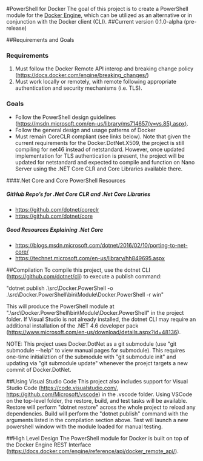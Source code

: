#PowerShell for Docker
The goal of this project is to create a PowerShell module for the [Docker Engine]( https://github.com/docker/docker/), which can be utilized as an alternative or in conjunction with the Docker client (CLI).
##Current version
  0.1.0-alpha (pre-release)

##Requirements and Goals
### Requirements
1.	Must follow the Docker Remote API interop and breaking change policy (https://docs.docker.com/engine/breaking_changes/)
2.	Must work locally or remotely, with remote following appropriate authentication and security mechanisms (i.e. TLS).

### Goals
* Follow the PowerShell design guidelines (https://msdn.microsoft.com/en-us/library/ms714657(v=vs.85).aspx).
* Follow the general design and usage patterns of Docker
* Must remain CoreCLR compliant (see links below). Note that given the current requirements for the Docker.DotNet.X509, the project is still compiling for net46 instead of netstandard.  However, once updated implementation for TLS authentication is present, the project will be updated for netstandard and expected to compile and function on Nano Server using the .NET Core CLR and Core Libraries available there.


####.Net Core and Core PowerShell Resources
##### GitHub Repo’s for .Net Core CLR and .Net Core Libraries
* https://github.com/dotnet/coreclr
* https://github.com/dotnet/core

##### Good Resources Explaining .Net Core
* https://blogs.msdn.microsoft.com/dotnet/2016/02/10/porting-to-net-core/
* https://technet.microsoft.com/en-us/library/hh849695.aspx

##Compilation
To compile this project, use the dotnet CLI (https://github.com/dotnet/cli) to execute a publish command:

"dotnet publish .\\src\\Docker.PowerShell -o .\\src\\Docker.PowerShell\\bin\\Module\\Docker.PowerShell -r win"

This will produce the PowerShell module  at ".\src\Docker.PowerShell\bin\Module\Docker.PowerShell" in the project folder.  If Visual Studio is not already installed, the dotnet CLI may require an additional installation of the .NET 4.6 developer pack (https://www.microsoft.com/en-us/download/details.aspx?id=48136).

NOTE: This project uses Docker.DotNet as a git submodule (use "git submodule --help" to view manual pages for submodule).  This requires one-time initializtion of the submodule with "git submodule init" and updating via "git submodule update" whenever the proejct targets a new commit of Docker.DotNet.

##Using Visual Studio Code
This project also includes support for Visual Studio Code (https://code.visualstudio.com/, https://github.com/Microsoft/vscode) in the .vscode folder.  Using VSCode on the top-level folder, the restore, build, and test tasks will be available.  Restore will perform "dotnet restore" across the whole project to reload any dependencies. Build will perform the "dotnet publish" command with the arguments listed in the compilation section above.  Test will launch a new powershell window with the module loaded for manual testing.

##High Level Design
The PowerShell module for Docker is built on top of the Docker Engine REST Interface (https://docs.docker.com/engine/reference/api/docker_remote_api/).
